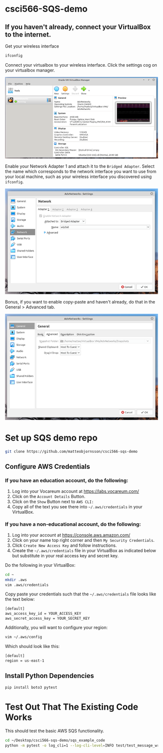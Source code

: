 # csci566-SQS-demo

## If you haven't already, connect your VirtualBox to the internet. 


Get your wireless interface
```bash
ifconfig
```

Connect your virtualbox to your wireless interface. Click the settings cog on your virtualbox manager.

![settings](img/virtualbox.png)

Enable your Network Adapter 1 and attach it to the `Bridged Adapter`. Select the name which corresponds to the network interface you want to use from your local machine, such as your wireless interface you discovered using `ifconfig`.

![network](img/networkSettings.png)

Bonus, if you want to enable copy-paste and haven't already, do that in the General > Advanced tab. 

![copy-paste](img/copyPaste.png)

# Set up SQS demo repo

```bash
git clone https://github.com/matteobjornsson/csci566-sqs-demo
```
## Configure AWS Credentials

### If you have an education account, do the following:

1. Log into your Vocareum account at https://labs.vocareum.com/
1. Click on the `Account Details` Button.
1. Click on the `Show` Button next to `AWS CLI:`
1. Copy all of the text you see there into `~/.aws/credentials` in your VirtualBox.

### If you have a non-educational account, do the following:

1. Log into your account at https://console.aws.amazon.com/
1. Click on your name top right corner and then `My Security Credentials`.
1. Click `Create New Access Key` and follow instructions. 
1. Create the `~/.aws/credentials` file in your VirtualBox as indicated below but substitute in your real access key and secret key. 

Do the following in your VirtualBox:
```bash
cd ~
mkdir .aws
vim .aws/credentials
```
Copy paste your credentials such that the `~/.aws/credentials` file looks like the text below:
```
[default]
aws_access_key_id = YOUR_ACCESS_KEY
aws_secret_access_key = YOUR_SECRET_KEY
```
Additionally, you will want to configure your region:

```bash
vim ~/.aws/config
```
Which should look like this: 
```
[default]
region = us-east-1
```
## Install Python Dependencies
```bash
pip install boto3 pytest
```
# Test Out That The Existing Code Works

This should test the basic AWS SQS functionality. 

```bash
cd ~/Desktop/csci566-sqs-demo/sqs_example_code
python -m pytest -o log_cli=1 --log-cli-level=INFO test/test_message_wrapper.py
```




